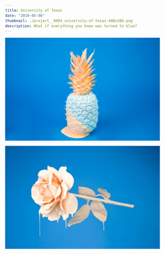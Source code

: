 ```yaml
---
title: University of Texas
date: "2019-05-06"
thumbnail: ./project__0004_university-of-texas-408x386.png
description: What if everything you knew was turned to blue?
---
```


![It's all blue](./cody-davis-253925-unsplash.jpg)

![It's all blue](./cody-davis-259003-unsplash.jpg)
